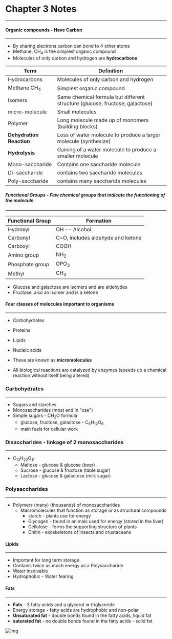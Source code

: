 # Chapter 3 Notes
---
#### Organic compounds - Have Carbon
---
- By sharing electrons carbon can bond to 4 other atoms
- Methane, CH<sub>4</sub> is the simplest organic compound
- Molecules of only carbon and hydrogen are **hydrocarbons**

Term | Definition
---- | ---------
Hydrocarbons | Molecules of only carbon and hydrogen
Methane CH<sub>4</sub> | Simplest organic compound
Isomers | Same chemical formula but different structure (glucose, fructose, galactose)
micro-molecule | Small molecules
Polymer | Long molecule made up of monomers (building blocks)
**Dehydration Reaction** | Loss of water molecule to produce a larger molecule (synthesize)
**Hydrolysis** | Gaining of a water molecule to produce a smaller molecule
Mono-saccharide | Contains one saccharide molecule
Di-saccharide | contains two saccharide molecules
Poly-saccharide | contains many saccharide molecules

##### Functional Groups - Few chemical groups that indicate the functioning of the molecule
---
Functional Group | Formation
---------------- | ---------
Hydroxyl | OH -- Alcohol
Carbonyl | C=O, includes aldehyde and ketone
Carboxyl | COOH
Amino group | NH<sub>2</sub>
Phosphate group | OPO<sub>3</sub>
Methyl | CH<sub>3</sub>

- Glucose and galactose are isomers and are aldehydes
- Fructose, also an isomer and is a ketone

#### Four classes of molecules important to organisms
---
- Carbohydrates
- Proteins
- Lipids
- Nucleic acids
- These are known as **micromolecules**

- All biological reactions are catalyzed by enzymes (speeds up a chemical reaction without itself being altered)

### Carbohydrates
---
- Sugars and starches
- Monosaccharides (most end in "ose")
- Simple sugars - CH<sub>2</sub>O formula
    - glucose, fructose, galactose - C<sub>6</sub>H<sub>12</sub>O<sub>6</sub>
    - main fuels for cellular work

### Disaccharides - linkage of 2 monosaccharides
---
- C<sub>12</sub>H<sub>22</sub>O<sub>11</sub>
    - Maltose - glucose & glucose (beer)
    - Sucrose - glucose & fructose (table sugar)
    - Lactose - glucose & galactose (milk sugar)

### Polysaccharides
---
- Polymers (many) (thousands) of monosaccharides
    - Macromolecules that function as storage or as structural compounds
        - starch - plants use for energy
        - Glycogen - found in animals used for energy (stored in the liver)
        - Cellulose - forms the supporting structure of plants
        - Chitin - exoskeletons of insects and crustaceans

#### Lipids
---
- Important for long term storage
- Contains twice as much energy as a Polysaccharide
- Water insolvable
- Hydrophobic - Water fearing

#### Fats
---
- **Fats** - 3 fatty acids and a glycerol => triglyceride
- Energy storage - fatty acids are hydrophobic and non-polar
- **Unsaturated fat** - double bonds found in the fatty acids, liquid fat
- **saturated fat** - no double bonds found in the fatty acids - solid fat

![img](http://www.precisionnutrition.com/wordpress/wp-content/uploads/2009/11/saturated-unsaturated-fats-molecular-config.jpg)
